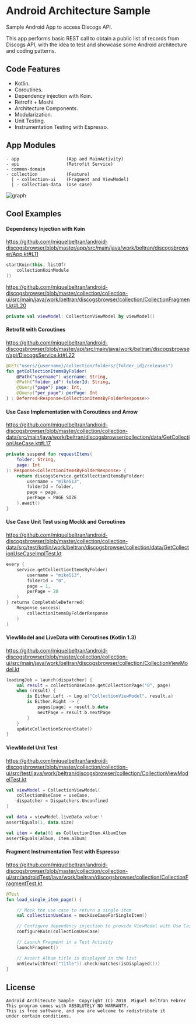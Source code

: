 # Android Architecture Sample

Sample Android App to access Discogs API.

This app performs basic REST call to obtain a public list of records from Discogs API, 
with the idea to test and showcase some Android architecture and coding
patterns.

## Code Features

- Kotlin.
- Coroutines.
- Dependency injection with Koin.
- Retrofit + Moshi.
- Architecture Components.
- Modularization.
- Unit Testing.
- Instrumentation Testing with Espresso.

## App Modules

```
- app                  (App and MainActivity)
- api                  (Retrofit Service)
- common-domain
- collection           (Feature)
  | - collection-ui    (Fragment and ViewModel)
  | - collection-data  (Use case)
```

![graph](https://raw.githubusercontent.com/miquelbeltran/android-architecture-sample/master/project.dot.png)

## Cool Examples

#### Dependency Injection with Koin

https://github.com/miquelbeltran/android-discogsbrowser/blob/master/app/src/main/java/work/beltran/discogsbrowser/App.kt#L11
```kotlin
startKoin(this, listOf(
    collectionKoinModule
))
```
https://github.com/miquelbeltran/android-discogsbrowser/blob/master/collection/collection-ui/src/main/java/work/beltran/discogsbrowser/collection/CollectionFragment.kt#L20
```kotlin
private val viewModel: CollectionViewModel by viewModel()
```

#### Retrofit with Coroutines

https://github.com/miquelbeltran/android-discogsbrowser/blob/master/api/src/main/java/work/beltran/discogsbrowser/api/DiscogsService.kt#L22

```kotlin
@GET("users/{username}/collection/folders/{folder_id}/releases")
fun getCollectionItemsByFolder(
    @Path("username") username: String,
    @Path("folder_id") folderId: String,
    @Query("page") page: Int,
    @Query("per_page") perPage: Int
) : Deferred<Response<CollectionItemsByFolderResponse>>
```

#### Use Case Implementation with Coroutines and Arrow

https://github.com/miquelbeltran/android-discogsbrowser/blob/master/collection/collection-data/src/main/java/work/beltran/discogsbrowser/collection/data/GetCollectionUseCase.kt#L17

```kotlin
private suspend fun requestItems(
    folder: String,
    page: Int
): Response<CollectionItemsByFolderResponse> {
    return discogsService.getCollectionItemsByFolder(
        username = "mike513",
        folderId = folder,
        page = page,
        perPage = PAGE_SIZE
    ).await()
}
```

#### Use Case Unit Test using Mockk and Coroutines

https://github.com/miquelbeltran/android-discogsbrowser/blob/master/collection/collection-data/src/test/kotlin/work/beltran/discogsbrowser/collection/data/GetCollectionUseCaseImplTest.kt

```kotlin
every {
    service.getCollectionItemsByFolder(
        username = "mike513",
        folderId = "0",
        page = 1,
        perPage = 20
    )
} returns CompletableDeferred(
    Response.success(
        collectionItemsByFolderResponse
    )
)
```

#### ViewModel and LiveData with Coroutines (Kotlin 1.3)

https://github.com/miquelbeltran/android-discogsbrowser/blob/master/collection/collection-ui/src/main/java/work/beltran/discogsbrowser/collection/CollectionViewModel.kt

```kotlin
loadingJob = launch(dispatcher) {
    val result = collectionUseCase.getCollectionPage("0", page)
    when (result) {
        is Either.Left -> Log.e("CollectionViewModel", result.a)
        is Either.Right -> {
            pages[page] = result.b.data
            nextPage = result.b.nextPage
        }
    }
    updateCollectionScreenState()
}
```

#### ViewModel Unit Test

https://github.com/miquelbeltran/android-discogsbrowser/blob/master/collection/collection-ui/src/test/java/work/beltran/discogsbrowser/collection/CollectionViewModelTest.kt

```kotlin
val viewModel = CollectionViewModel(
    collectionUseCase = useCase,
    dispatcher = Dispatchers.Unconfined
)

val data = viewModel.liveData.value!!
assertEquals(1, data.size)

val item = data[0] as CollectionItem.AlbumItem
assertEquals(album, item.album)
```

#### Fragment Instrumentation Test with Espresso

https://github.com/miquelbeltran/android-discogsbrowser/blob/master/collection/collection-ui/src/androidTest/java/work/beltran/discogsbrowser/collection/CollectionFragmentTest.kt

```kotlin
@Test
fun load_single_item_page() {

    // Mock the use case to return a single item
    val collectionUseCase = mockUseCaseForSingleItem()

    // Configure dependency injection to provide ViewModel with Use Case
    configureKoin(collectionUseCase)

    // Launch Fragment in a Test Activity
    launchFragment()

    // Assert Album title is displayed in the list
    onView(withText("title")).check(matches(isDisplayed()))
}
```

## License

    Android Architecute Sample  Copyright (C) 2018  Miguel Beltran Febrer
    This program comes with ABSOLUTELY NO WARRANTY.
    This is free software, and you are welcome to redistribute it
    under certain conditions.
